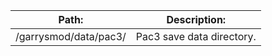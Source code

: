 
| Path:                 | Description:              |
| --------------------- | ------------------------- |
| /garrysmod/data/pac3/ | Pac3 save data directory. |
